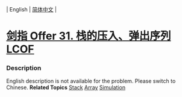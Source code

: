 | English | [简体中文](README.md) |

# [剑指 Offer 31. 栈的压入、弹出序列 LCOF](https://leetcode.cn/problems/zhan-de-ya-ru-dan-chu-xu-lie-lcof)
 ### Description
English description is not available for the problem. Please switch to Chinese.
**Related Topics**  [Stack](https://leetcode.cn/tag/stack) [Array](https://leetcode.cn/tag/array) [Simulation](https://leetcode.cn/tag/simulation) 